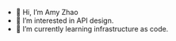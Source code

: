 - 👋 Hi, I’m Amy Zhao
- 👀 I’m interested in API design.
- 🌱 I’m currently learning infrastructure as code.

<!---
AmyJZhao/AmyJZhao is a ✨ special ✨ repository because its `README.md` (this file) appears on your GitHub profile.
You can click the Preview link to take a look at your changes.
--->
